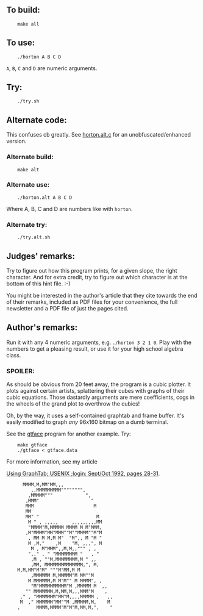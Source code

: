 ## To build:

``` <!---sh-->
    make all
```


## To use:

``` <!---sh-->
    ./horton A B C D
```

`A`, `B`, `C` and `D` are numeric arguments.


## Try:

``` <!---sh-->
    ./try.sh
```


## Alternate code:

This confuses cb greatly. See [horton.alt.c](%%REPO_URL%%/1994/horton/horton.alt.c) for an unobfuscated/enhanced
version.


### Alternate build:

``` <!---sh-->
    make alt
```


### Alternate use:

``` <!---sh-->
    ./horton.alt A B C D
```

Where A, B, C and D are numbers like with `horton`.


### Alternate try:

``` <!---sh-->
    ./try.alt.sh
```


## Judges' remarks:

Try to figure out how this program prints, for a given slope, the
right character.  And for extra credit, try to figure out which
character is at the bottom of this hint file.  :-)

You might be interested in the author's article that they cite towards the end
of their remarks, included as PDF files for your convenience, the full
newsletter and a PDF file of just the pages cited.


## Author's remarks:

Run it with any 4 numeric arguments, e.g. `./horton 3 2 1 0`.  Play with the
numbers to get a pleasing result, or use it for your high school algebra
class.


### SPOILER:

As should be obvious from 20 feet away, the program is a cubic plotter.
It plots against certain artists, splattering their cubes with graphs
of their cubic equations.  Those dastardly arguments are mere coefficients,
cogs in the wheels of the grand plot to overthrow the cubics!

Oh, by the way, it uses a self-contained graphtab and frame buffer.
It's easily modified to graph *any* 96x160 bitmap on a dumb terminal.

See the [gtface](%%REPO_URL%%/1994/horton/gtface.c) program for another example.  Try:

``` <!---sh-->
    make gtface
    ./gtface < gtface.data
```

For more information, see my article

[Using GraphTab; USENIX ;login: Sept/Oct 1992, pages 28-31](login_sept92-pp28-31.pdf).

```
  	  MMMM,M,MM"MM,,,
         ,,MMMMMMMMM"""""""",
        ,MMMMM"""            ",
       ,MMM"                   "
       MMM                      M
       MM
       MM" "                     M
        M " , ,,,,,     ,,,,,,,,,MM
        "MMMM"M,MMMMM MMMM M M"MMM,
       ,M"MMMM"MM"MMM""M""MMMM""M"M
        , MM M M,M M"  "M",, M "M "
        M ,M,"    ,M    "M, ,,,", M
         M , M"MMM",,M,M,,""" , ,
        ",," , " "MMMMMMMM "   , "
         ,M , ""M,MMMMMMMM,M " ,,
         ,MM, MMMMMMMMMMMMMM,", M,
  	M,M,MM"M"M" """M"MM,M M
         ,MMMMMM M,MMMMM"M MM""M
        M MMMMMM,M M"M"" M MMMM", ,
         "M"MMMMMMMMMM"M ,MMMMM M  ,,
       "" MMMMMMM,M,MM,M,,,MMM"M    ,
     ," , "MMMMMMM"MM"M,,,,MMMMM ,   ,,
     M  ," MMMMMM"MM""M ,MMMMM,M,    M
    ,      MMMM,MMMM"M"M"M,MM,M,",    "
```


<!--

    Copyright © 1984-2024 by Landon Curt Noll. All Rights Reserved.

    You are free to share and adapt this file under the terms of this license:

	Creative Commons Attribution-ShareAlike 4.0 International (CC BY-SA 4.0)

    For more information, see:

	https://creativecommons.org/licenses/by-sa/4.0/

-->
